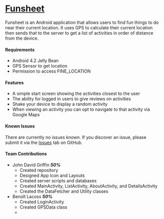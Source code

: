# [Funsheet](https://github.com/jgriffin3/Funsheet)
Funsheet is an Android application that allows users to find fun things to do near their current location. It uses GPS to calculate their current location then sends that to the server to get a list of activities in order of distance from the device.

#### Requirements
* Android 4.2 Jelly Bean
* GPS Sensor to get location
* Permission to access FINE_LOCATION

#### Features
* A simple start screen showing the activities closest to the user
* The ability for logged in users to give reviews on activities
* Shake your device to display a random activity
* When viewing an activity you can opt to navigate to that activity via Google Maps

#### Known Issues
There are currently no issues known. If you discover an issue, please submit it via the [Issues](https://github.com/jgriffin3/Dots/issues) tab on GitHub.

#### Team Contributions
* John David Griffin **_50%_**
	* Created repository
	* Designed App Icon and Layouts
	* Created server scripts and databases
	* Created MainActivity, ListActivity, AboutActivity, and DetailsActivity
	* Created the DataFetcher and Utility classes
* Benoît Lacoss **_50%_**
	* Created LoginActivity
	* Created GPSData class
	*
